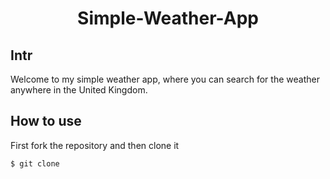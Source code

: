  <h1 align="center"> Simple-Weather-App</h1>  
 
 <h2>Intr</h2>
 
 <p>Welcome to my simple weather app,  where you can search for the weather anywhere in the  United Kingdom.</p>

<h2>How to use</h2>  

<p>First fork the repository  and then clone it</p> 

```  
$ git clone  

```

